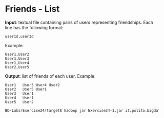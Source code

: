 # Friends - List

**Input**: textual file containing pairs of users representing friendships. Each line has the following format:

    userId,userId

Example:

    User1,User2
    User1,User3
    User1,User4
    User2,User5

**Output**: list of friends of each user. Example: 

    User1	User3 User4 User2 
    User2	User5 User1 
    User3	User1 
    User4	User1 
    User5	User2 

```sh
BD-Labs/Exercise24/target$ hadoop jar Exercise24-1.jar it.polito.bigdata.hadoop.Driver 1 ./in/ ./out/
```
